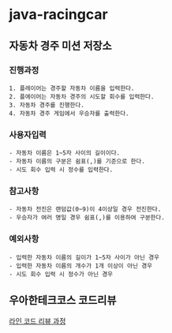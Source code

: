 # java-racingcar 
## 자동차 경주 미션 저장소

### 진행과정
    1. 플레이어는 경주할 자동차 이름을 입력한다.
    2. 플에이어는 자동차 경주의 시도할 회수를 입력한다.
    3. 자동차 경주를 진행한다.
    4. 자동차 경주 게임에서 우승자를 출력한다.

### 사용자입력
    - 자동차 이름은 1~5자 사이의 길이이다.
    - 자동차 이름의 구분은 쉼표(,)를 기준으로 한다.
    - 시도 회수 입력 시 정수를 입력한다.

### 참고사항
    - 자동차 전진은 랜덤값(0~9)이 4이상일 경우 전진한다.
    - 우승자가 여러 명일 경우 쉼표(,)를 이용하여 구분한다.

### 예외사항
    - 입력한 자동차 이름의 길이가 1~5자 사이가 아닌 경우
    - 입력한 자동차 이름의 개수가 1개 이상이 아닌 경우
    - 시도 회수 입력 시 정수가 아닌 경우

## 우아한테크코스 코드리뷰

[라인 코드 리뷰 과정](https://github.com/woowacourse/woowacourse-docs/blob/master/maincourse/README.md)
